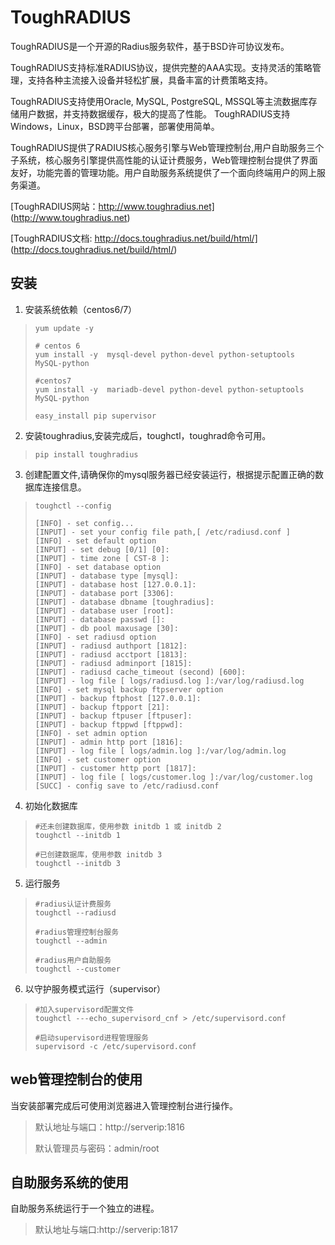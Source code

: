 # ToughRADIUS 

ToughRADIUS是一个开源的Radius服务软件，基于BSD许可协议发布。

ToughRADIUS支持标准RADIUS协议，提供完整的AAA实现。支持灵活的策略管理，支持各种主流接入设备并轻松扩展，具备丰富的计费策略支持。

ToughRADIUS支持使用Oracle, MySQL, PostgreSQL, MSSQL等主流数据库存储用户数据，并支持数据缓存，极大的提高了性能。
ToughRADIUS支持Windows，Linux，BSD跨平台部署，部署使用简单。

ToughRADIUS提供了RADIUS核心服务引擎与Web管理控制台,用户自助服务三个子系统，核心服务引擎提供高性能的认证计费服务，Web管理控制台提供了界面友好，功能完善的管理功能。用户自助服务系统提供了一个面向终端用户的网上服务渠道。

[ToughRADIUS网站：http://www.toughradius.net] (http://www.toughradius.net)

[ToughRADIUS文档: http://docs.toughradius.net/build/html/] (http://docs.toughradius.net/build/html/)

## 安装

1. 安装系统依赖（centos6/7）

>     yum update -y
>     
>     # centos 6
>     yum install -y  mysql-devel python-devel python-setuptools MySQL-python
>     
>     #centos7
>     yum install -y  mariadb-devel python-devel python-setuptools MySQL-python
>     
>     easy_install pip supervisor
    
   
2. 安装toughradius,安装完成后，toughctl，toughrad命令可用。

>     pip install toughradius
    

3. 创建配置文件,请确保你的mysql服务器已经安装运行，根据提示配置正确的数据库连接信息。

>     toughctl --config
>     
>     [INFO] - set config...
>     [INPUT] - set your config file path,[ /etc/radiusd.conf ]
>     [INFO] - set default option
>     [INPUT] - set debug [0/1] [0]:
>     [INPUT] - time zone [ CST-8 ]:
>     [INFO] - set database option
>     [INPUT] - database type [mysql]:
>     [INPUT] - database host [127.0.0.1]:
>     [INPUT] - database port [3306]:
>     [INPUT] - database dbname [toughradius]:
>     [INPUT] - database user [root]:
>     [INPUT] - database passwd []:
>     [INPUT] - db pool maxusage [30]:
>     [INFO] - set radiusd option
>     [INPUT] - radiusd authport [1812]:
>     [INPUT] - radiusd acctport [1813]:
>     [INPUT] - radiusd adminport [1815]:
>     [INPUT] - radiusd cache_timeout (second) [600]:
>     [INPUT] - log file [ logs/radiusd.log ]:/var/log/radiusd.log
>     [INFO] - set mysql backup ftpserver option
>     [INPUT] - backup ftphost [127.0.0.1]:
>     [INPUT] - backup ftpport [21]:
>     [INPUT] - backup ftpuser [ftpuser]:
>     [INPUT] - backup ftppwd [ftppwd]:
>     [INFO] - set admin option
>     [INPUT] - admin http port [1816]:
>     [INPUT] - log file [ logs/admin.log ]:/var/log/admin.log
>     [INFO] - set customer option
>     [INPUT] - customer http port [1817]:
>     [INPUT] - log file [ logs/customer.log ]:/var/log/customer.log
>     [SUCC] - config save to /etc/radiusd.conf
    
4. 初始化数据库
    
>     #还未创建数据库，使用参数 initdb 1 或 initdb 2
>     toughctl --initdb 1
>     
>     #已创建数据库，使用参数 initdb 3
>     toughctl --initdb 3
    
5. 运行服务

>     #radius认证计费服务
>     toughctl --radiusd
>     
>     #radius管理控制台服务
>     toughctl --admin
>     
>     #radius用户自助服务
>     toughctl --customer
    

6. 以守护服务模式运行（supervisor）

>     #加入supervisord配置文件
>     toughctl ---echo_supervisord_cnf > /etc/supervisord.conf
>     
>     #启动supervisord进程管理服务
>     supervisord -c /etc/supervisord.conf
    
    
## web管理控制台的使用

当安装部署完成后可使用浏览器进入管理控制台进行操作。

> 默认地址与端口：http://serverip:1816
>     
> 默认管理员与密码：admin/root

## 自助服务系统的使用

自助服务系统运行于一个独立的进程。

> 默认地址与端口:http://serverip:1817
